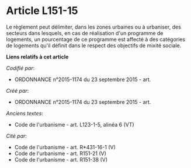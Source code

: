 # Article L151-15

Le règlement peut délimiter, dans les zones urbaines ou à urbaniser, des secteurs dans lesquels, en cas de réalisation d'un
programme de logements, un pourcentage de ce programme est affecté à des catégories de logements qu'il définit dans le
respect des objectifs de mixité sociale.

**Liens relatifs à cet article**

_Codifié par_:

  - ORDONNANCE n°2015-1174 du 23 septembre 2015 - art.

_Créé par_:

  - ORDONNANCE n°2015-1174 du 23 septembre 2015 - art.

_Anciens textes_:

  - Code de l'urbanisme - art. L123-1-5, alinéa 6 (VT)

_Cité par_:

  - Code de l'urbanisme - art. R*431-16-1 (V)
  - Code de l'urbanisme - art. R151-21 (V)
  - Code de l'urbanisme - art. R151-38 (V)
